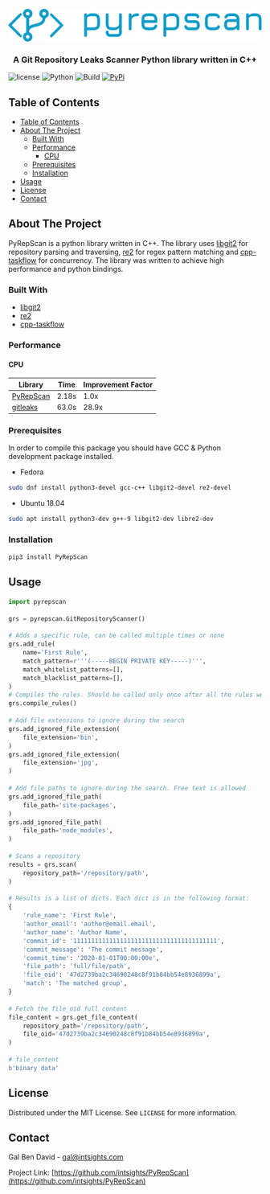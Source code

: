 <p align="center">
    <a href="https://github.com/intsights/PyRepScan">
        <img src="https://raw.githubusercontent.com/intsights/PyRepScan/master/images/logo.png" alt="Logo">
    </a>
    <h3 align="center">
        A Git Repository Leaks Scanner Python library written in C++
    </h3>
</p>

![license](https://img.shields.io/badge/MIT-License-blue)
![Python](https://img.shields.io/badge/Python-3.6%20%7C%203.7%20%7C%203.8%20%7C%20pypy3-blue)
![Build](https://github.com/intsights/PyRepScan/workflows/Build/badge.svg)
[![PyPi](https://img.shields.io/pypi/v/PyRepScan.svg)](https://pypi.org/project/PyRepScan/)

## Table of Contents

- [Table of Contents](#table-of-contents)
- [About The Project](#about-the-project)
  - [Built With](#built-with)
  - [Performance](#performance)
    - [CPU](#cpu)
  - [Prerequisites](#prerequisites)
  - [Installation](#installation)
- [Usage](#usage)
- [License](#license)
- [Contact](#contact)


## About The Project

PyRepScan is a python library written in C++. The library uses [libgit2](https://github.com/libgit2/libgit2) for repository parsing and traversing, [re2](https://github.com/google/re2) for regex pattern matching and [cpp-taskflow](https://github.com/cpp-taskflow/cpp-taskflow) for concurrency. The library was written to achieve high performance and python bindings.


### Built With

* [libgit2](https://github.com/libgit2/libgit2)
* [re2](https://github.com/google/re2)
* [cpp-taskflow](https://github.com/cpp-taskflow/cpp-taskflow)


### Performance

#### CPU
| Library | Time | Improvement Factor |
| ------------- | ------------- | ------------- |
| [PyRepScan](https://github.com/intsights/PyRepScan) | 2.18s | 1.0x |
| [gitleaks](https://github.com/zricethezav/gitleaks) | 63.0s | 28.9x |


### Prerequisites

In order to compile this package you should have GCC & Python development package installed.
* Fedora
```sh
sudo dnf install python3-devel gcc-c++ libgit2-devel re2-devel
```
* Ubuntu 18.04
```sh
sudo apt install python3-dev g++-9 libgit2-dev libre2-dev
```

### Installation

```sh
pip3 install PyRepScan
```


## Usage

```python
import pyrepscan

grs = pyrepscan.GitRepositoryScanner()

# Adds a specific rule, can be called multiple times or none
grs.add_rule(
    name='First Rule',
    match_pattern=r'''(-----BEGIN PRIVATE KEY-----)''',
    match_whitelist_patterns=[],
    match_blacklist_patterns=[],
)
# Compiles the rules. Should be called only once after all the rules were added
grs.compile_rules()

# Add file extensions to ignore during the search
grs.add_ignored_file_extension(
    file_extension='bin',
)
grs.add_ignored_file_extension(
    file_extension='jpg',
)

# Add file paths to ignore during the search. Free text is allowed
grs.add_ignored_file_path(
    file_path='site-packages',
)
grs.add_ignored_file_path(
    file_path='node_modules',
)

# Scans a repository
results = grs.scan(
    repository_path='/repository/path',
)

# Results is a list of dicts. Each dict is in the following format:
{
    'rule_name': 'First Rule',
    'author_email': 'author@email.email',
    'author_name': 'Author Name',
    'commit_id': '1111111111111111111111111111111111111111',
    'commit_message': 'The commit message',
    'commit_time': '2020-01-01T00:00:00e',
    'file_path': 'full/file/path',
    'file_oid': '47d2739ba2c34690248c8f91b84bb54e8936899a',
    'match': 'The matched group',
}

# Fetch the file_oid full content
file_content = grs.get_file_content(
    repository_path='/repository/path',
    file_oid='47d2739ba2c34690248c8f91b84bb54e8936899a',
)

# file_content
b'binary data'
```


## License

Distributed under the MIT License. See `LICENSE` for more information.


## Contact

Gal Ben David - gal@intsights.com

Project Link: [https://github.com/intsights/PyRepScan](https://github.com/intsights/PyRepScan)
